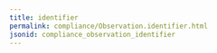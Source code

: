 ```yaml
---
title: identifier
permalink: compliance/Observation.identifier.html
jsonid: compliance_observation_identifier
---
```

